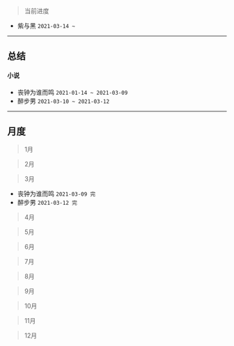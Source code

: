 > 当前进度

- 紫与黑 `2021-03-14 ~ `

---

## 总结

#### 小说

* 丧钟为谁而鸣 `2021-01-14 ~ 2021-03-09`
* 醉步男 `2021-03-10 ~ 2021-03-12`

--- 

## 月度

> 1月

> 2月

> 3月

* 丧钟为谁而鸣 `2021-03-09 完`
* 醉步男 `2021-03-12 完`

> 4月

> 5月

> 6月

> 7月

> 8月

> 9月

> 10月

> 11月

> 12月
